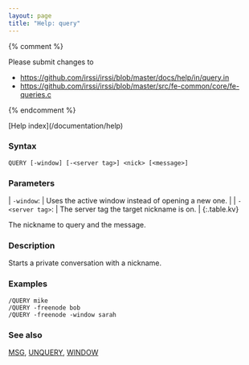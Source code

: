 ```yaml
---
layout: page
title: "Help: query"
---
```


{% comment %}

Please submit changes to
- https://github.com/irssi/irssi/blob/master/docs/help/in/query.in
- https://github.com/irssi/irssi/blob/master/src/fe-common/core/fe-queries.c


{% endcomment %}
<nav markdown="1">
[Help index](/documentation/help)
</nav>

### Syntax ###

<div class="highlight irssisyntax"><pre style="\-\-cmdlen:5ch"><code><span class="synB">QUERY</span> <span class="syn10">[<span class="syn">-window</span>]</span> <span class="syn10">[<span class="syn">-</span><span class="syn09">&lt;server tag></span>]</span> <span class="synB05">&lt;nick></span> <span class="syn10">[<span class="syn09">&lt;message></span>]</span></code></pre></div>



### Parameters ###


| `-window`: |           Uses the active window instead of opening a new one. |
| `-<server tag>`: |     The server tag the target nickname is on. |
{:.table.kv}

The nickname to query and the message.

### Description ###

Starts a private conversation with a nickname.

### Examples ###

    /QUERY mike
    /QUERY -freenode bob
    /QUERY -freenode -window sarah

### See also ###
[MSG](/documentation/help/msg), [UNQUERY](/documentation/help/unquery), [WINDOW](/documentation/help/window)

